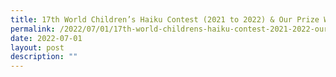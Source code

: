 ```yaml
---
title: 17th World Children’s Haiku Contest (2021 to 2022) & Our Prize Winners
permalink: /2022/07/01/17th-world-childrens-haiku-contest-2021-2022-our-prize-winners/
date: 2022-07-01
layout: post
description: ""
---
```

